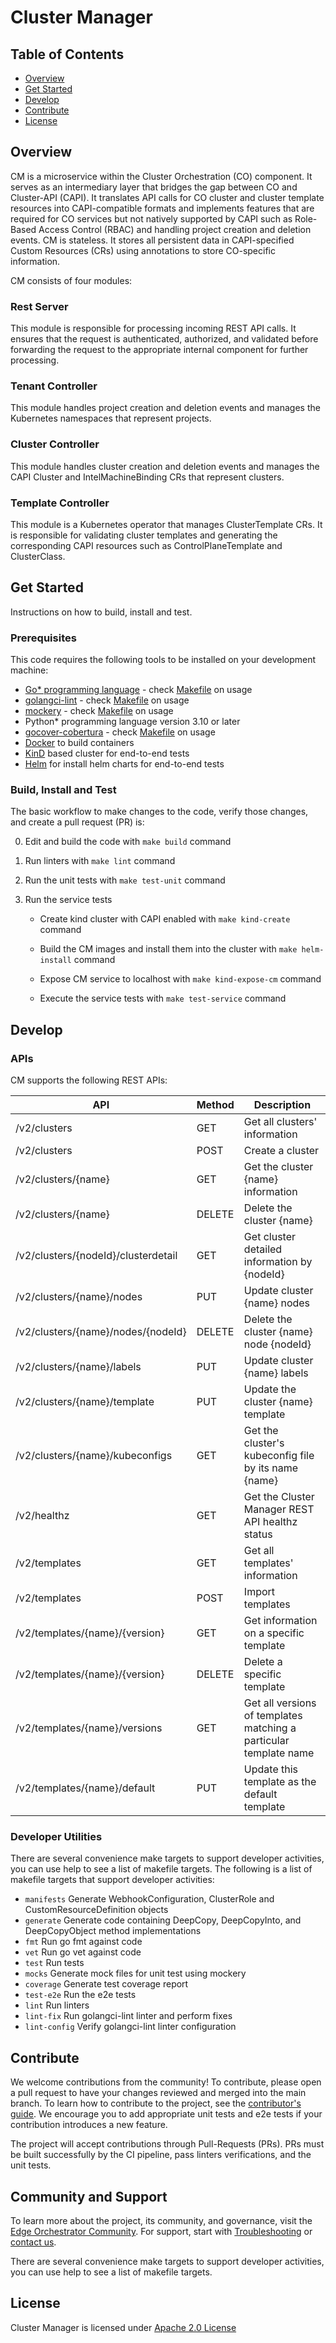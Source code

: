 # Cluster Manager

## Table of Contents

- [Overview](#overview)
- [Get Started](#get-started)
- [Develop](#develop)
- [Contribute](#contribute)
- [License](#license)

## Overview

CM is a microservice within the Cluster Orchestration (CO) component. It serves as an intermediary layer
that bridges the gap between CO and Cluster-API (CAPI). It translates API calls for CO cluster
and cluster template resources into CAPI-compatible formats and implements features that are required
for CO services but not natively supported by CAPI such as Role-Based Access Control (RBAC)
and handling project creation and deletion events. CM is stateless. It stores all persistent data
in CAPI-specified Custom Resources (CRs) using annotations to store CO-specific information.

CM consists of four modules:

### Rest Server

This module is responsible for processing incoming REST API calls. It ensures that the request
is authenticated, authorized, and validated before forwarding the request to the appropriate
internal component for further processing.

### Tenant Controller

This module handles project creation and deletion events and manages the Kubernetes namespaces
that represent projects.

### Cluster Controller

This module handles cluster creation and deletion events and manages the CAPI Cluster and
IntelMachineBinding CRs that represent clusters.

### Template Controller

This module is a Kubernetes operator that manages ClusterTemplate CRs. It is responsible for
validating cluster templates and generating the corresponding CAPI resources such as
ControlPlaneTemplate and ClusterClass.

## Get Started

Instructions on how to build, install and test.

### Prerequisites

This code requires the following tools to be installed on your development machine:

- [Go\* programming language](https://go.dev) - check [Makefile](./Makefile) on usage
- [golangci-lint](https://github.com/golangci/golangci-lint) - check [Makefile](./Makefile)  on usage
- [mockery](github.com/vektra/mockery) - check [Makefile](./Makefile)  on usage
- Python\* programming language version 3.10 or later
- [gocover-cobertura](github.com/boumenot/gocover-cobertura) - check [Makefile](./Makefile)  on usage
- [Docker](https://docs.docker.com/engine/install/) to build containers
- [KinD](https://kind.sigs.k8s.io/docs/user/quick-start/) based cluster for end-to-end tests
- [Helm](https://helm.sh/docs/intro/install/) for install helm charts for end-to-end tests

### Build, Install and Test

The basic workflow to make changes to the code, verify those changes, and create a pull request (PR) is:

0. Edit and build the code with `make build` command

1. Run linters with `make lint` command

2. Run the unit tests with `make test-unit` command

3. Run the service tests

    - Create kind cluster with CAPI enabled with `make kind-create` command

    - Build the CM images and install them into the cluster with `make helm-install` command

    - Expose CM service to localhost with `make kind-expose-cm` command

    - Execute the service tests with `make test-service` command

## Develop

### APIs

CM supports the following REST APIs:

| API                                 | Method | Description                                                       |
|-------------------------------------|--------|-------------------------------------------------------------------|
| /v2/clusters                        | GET    | Get all clusters' information                                     |
| /v2/clusters                        | POST   | Create a cluster                                                  |
| /v2/clusters/{name}                 | GET    | Get the cluster {name} information                                |
| /v2/clusters/{name}                 | DELETE | Delete the cluster {name}                                         |
| /v2/clusters/{nodeId}/clusterdetail | GET    | Get cluster detailed information by {nodeId}                      |
| /v2/clusters/{name}/nodes           | PUT    | Update cluster {name} nodes                                       |
| /v2/clusters/{name}/nodes/{nodeId}  | DELETE | Delete the cluster {name} node {nodeId}                           |
| /v2/clusters/{name}/labels          | PUT    | Update cluster {name} labels                                      |
| /v2/clusters/{name}/template        | PUT    | Update the cluster {name} template                                |
| /v2/clusters/{name}/kubeconfigs     | GET    | Get the cluster's kubeconfig file by its name {name}              |
| /v2/healthz                         | GET    | Get the Cluster Manager REST API healthz status              |
| /v2/templates                       | GET    | Get all templates' information                                    |
| /v2/templates                       | POST   | Import templates                                                  |
| /v2/templates/{name}/{version}      | GET    | Get information on a specific template                            |
| /v2/templates/{name}/{version}      | DELETE | Delete a specific template                                        |
| /v2/templates/{name}/versions       | GET    | Get all versions of templates matching a particular template name |
| /v2/templates/{name}/default        | PUT    | Update this template as the default template                      |

### Developer Utilities

There are several convenience make targets to support developer activities, you can use help to
see a list of makefile targets. The following is a list of makefile targets that support developer
activities:

- `manifests`   Generate WebhookConfiguration, ClusterRole and CustomResourceDefinition objects
- `generate`    Generate code containing DeepCopy, DeepCopyInto, and DeepCopyObject method implementations
- `fmt`         Run go fmt against code
- `vet`         Run go vet against code
- `test`        Run tests
- `mocks`       Generate mock files for unit test using mockery
- `coverage`    Generate test coverage report
- `test-e2e`    Run the e2e tests
- `lint`        Run linters
- `lint-fix`    Run golangci-lint linter and perform fixes
- `lint-config` Verify golangci-lint linter configuration

## Contribute

We welcome contributions from the community! To contribute, please open a pull request to have your changes reviewed 
and merged into the main branch. To learn how to contribute to the project, see the 
[contributor's guide](https://docs.openedgeplatform.intel.com/edge-manage-docs/main/developer_guide/contributor_guide/index.html). 
We encourage you to add appropriate unit tests and e2e tests if your contribution introduces a new feature.

The project will accept contributions through Pull-Requests (PRs). PRs must be built successfully by the CI pipeline, 
pass linters verifications, and the unit tests.

## Community and Support

To learn more about the project, its community, and governance, visit the [Edge Orchestrator Community](https://github.com/open-edge-platform).
For support, start with [Troubleshooting](https://docs.openedgeplatform.intel.com/edge-manage-docs/main/developer_guide/troubleshooting/index.html) or [contact us](https://github.com/open-edge-platform/).

There are several convenience make targets to support developer activities, you can use help to see a list of makefile targets.

## License

Cluster Manager is licensed under [Apache 2.0 License](LICENSES/Apache-2.0.txt)
